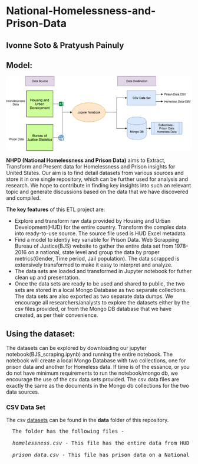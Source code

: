 # National-Homelessness-and-Prison-Data
## Ivonne Soto & Pratyush Painuly

## Model: 
![ETL Diagram](img/diagram.png)

**NHPD (National Homelessness and Prison Data)** aims to Extract, Transform and Present data for Homelessness and Prison insights for United States. Our aim is to find detail datasets from various sources and store it in one single repository, which can be further used for analysis and research. We hope to contribute in finding key insights into such an relevant topic and generate discussions based on the data that we have discovered and compiled.

**The key features** of this ETL project are:

-  Explore and transform raw data provided by Housing and Urban Development(HUD) for the entire country. Transform the complex data into ready-to-use source. The source file used is HUD Excel metadata.
-  Find a model to identiy key variable for Prison Data. Web Scrapping Bureau of Justice(BJS) website to gather the entire data set from 1978-2016 on a national, state level and group the data by proper metrics(Gender, Time period, Jail population). The data scrapped is extensively transformed to make it easy to interpret and analyze.
-  The data sets are loaded and transformed in Jupyter notebook for futher clean up and presentation.
-  Once the data sets are ready to be used and shared to public, the two sets are stored in a local Mongo Database as two separate collections. The data sets are also exported as two separate data dumps. We encourage all researchers/analysts to explore the datasets either by the csv files provided, or from the Mongo DB database that we have created, as per their convenience.

## Using the dataset: 

The datasets can be explored by downloading our jupyter notebook(BJS_scraping.ipynb) and running the entire notebook. The notebook will create a local Mongo Database with two collections, one for prison data and another for Homeless data. If time is of the essance, or you do not have minimum requirements to run the notebook/mongo db, we encourage the use of the csv data sets provided. The csv data files are exactly the same as the documents in the Mongo db collections for the two data sources.

### CSV Data Set
The csv [datasets](https://github.com/ppainuly/National-Homelessness-Data/tree/master/data) can be found in the **data** folder of this repository.   
<pre>
  The folder has the following files - 
  
  <em>homelessness.csv</em> - This file has the entire data from HUD database for United States. 
  
  <em>prison_data.csv</em> - This file has prison data on a National and State level scrapped from BJS website.
</pre> 
